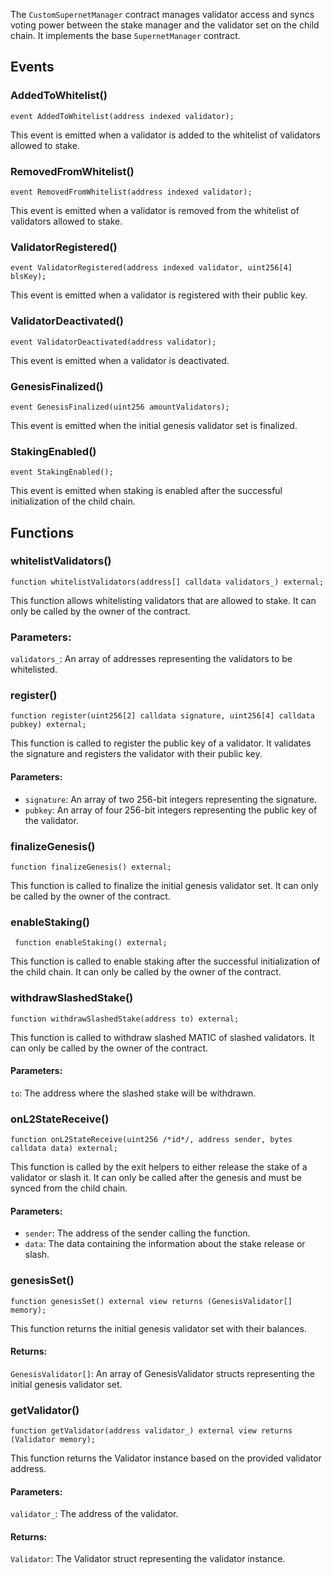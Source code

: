 The `CustomSupernetManager` contract manages validator access and syncs voting power between the stake manager and the validator set on the child chain. It implements the base `SupernetManager` contract.

## Events

### AddedToWhitelist()

```solidity
event AddedToWhitelist(address indexed validator);
```

This event is emitted when a validator is added to the whitelist of validators allowed to stake.

### RemovedFromWhitelist()

```solidity
event RemovedFromWhitelist(address indexed validator);
```

This event is emitted when a validator is removed from the whitelist of validators allowed to stake.

### ValidatorRegistered()

```solidity
event ValidatorRegistered(address indexed validator, uint256[4] blsKey);
```

This event is emitted when a validator is registered with their public key.

### ValidatorDeactivated()

```solidity
event ValidatorDeactivated(address validator);
```

This event is emitted when a validator is deactivated.

### GenesisFinalized()

```solidity
event GenesisFinalized(uint256 amountValidators);
```

This event is emitted when the initial genesis validator set is finalized.

### StakingEnabled()

```solidity
event StakingEnabled();
```

This event is emitted when staking is enabled after the successful initialization of the child chain.

## Functions

### whitelistValidators()

```solidity
function whitelistValidators(address[] calldata validators_) external;
```

This function allows whitelisting validators that are allowed to stake. It can only be called by the owner of the contract.

### Parameters:

`validators_`: An array of addresses representing the validators to be whitelisted.

### register()

```solidity
function register(uint256[2] calldata signature, uint256[4] calldata pubkey) external;
```

This function is called to register the public key of a validator. It validates the signature and registers the validator with their public key.

#### Parameters:

- `signature`: An array of two 256-bit integers representing the signature.
- `pubkey`: An array of four 256-bit integers representing the public key of the validator.

### finalizeGenesis()

```solidity
function finalizeGenesis() external;
```

This function is called to finalize the initial genesis validator set. It can only be called by the owner of the contract.

### enableStaking()

```solidity
 function enableStaking() external;
```

This function is called to enable staking after the successful initialization of the child chain. It can only be called by the owner of the contract.

### withdrawSlashedStake()

```solidity
function withdrawSlashedStake(address to) external;
```

This function is called to withdraw slashed MATIC of slashed validators. It can only be called by the owner of the contract.

#### Parameters:

`to`: The address where the slashed stake will be withdrawn.

### onL2StateReceive()

```solidity
function onL2StateReceive(uint256 /*id*/, address sender, bytes calldata data) external;
```

This function is called by the exit helpers to either release the stake of a validator or slash it. It can only be called after the genesis and must be synced from the child chain.

#### Parameters:

- `sender`: The address of the sender calling the function.
- `data`: The data containing the information about the stake release or slash.

### genesisSet()

```solidity
function genesisSet() external view returns (GenesisValidator[] memory);
```

This function returns the initial genesis validator set with their balances.

#### Returns:

`GenesisValidator[]`: An array of GenesisValidator structs representing the initial genesis validator set.

### getValidator()

```solidity
function getValidator(address validator_) external view returns (Validator memory);
```

This function returns the Validator instance based on the provided validator address.

#### Parameters:

`validator_`: The address of the validator.

#### Returns:

`Validator`: The Validator struct representing the validator instance.
